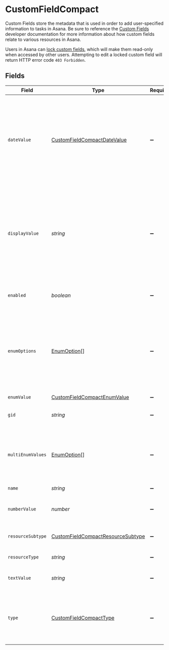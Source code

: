 # CustomFieldCompact

Custom Fields store the metadata that is used in order to add user-specified information to tasks in Asana. Be sure to reference the [Custom Fields](/docs/asana-custom-fields) developer documentation for more information about how custom fields relate to various resources in Asana.

Users in Asana can [lock custom fields](https://asana.com/guide/help/premium/custom-fields#gl-lock-fields), which will make them read-only when accessed by other users. Attempting to edit a locked custom field will return HTTP error code `403 Forbidden`.


## Fields

| Field                                                                                                                                                                                                                                          | Type                                                                                                                                                                                                                                           | Required                                                                                                                                                                                                                                       | Description                                                                                                                                                                                                                                    | Example                                                                                                                                                                                                                                        |
| ---------------------------------------------------------------------------------------------------------------------------------------------------------------------------------------------------------------------------------------------- | ---------------------------------------------------------------------------------------------------------------------------------------------------------------------------------------------------------------------------------------------- | ---------------------------------------------------------------------------------------------------------------------------------------------------------------------------------------------------------------------------------------------- | ---------------------------------------------------------------------------------------------------------------------------------------------------------------------------------------------------------------------------------------------- | ---------------------------------------------------------------------------------------------------------------------------------------------------------------------------------------------------------------------------------------------- |
| `dateValue`                                                                                                                                                                                                                                    | [CustomFieldCompactDateValue](../../models/shared/customfieldcompactdatevalue.md)                                                                                                                                                              | :heavy_minus_sign:                                                                                                                                                                                                                             | *Conditional*. Only relevant for custom fields of type `date`. This object reflects the chosen date (and optionally, time) value of a `date` custom field. If no date is selected, the value of `date_value` will be `null`.                   |                                                                                                                                                                                                                                                |
| `displayValue`                                                                                                                                                                                                                                 | *string*                                                                                                                                                                                                                                       | :heavy_minus_sign:                                                                                                                                                                                                                             | A string representation for the value of the custom field. Integrations that don't require the underlying type should use this field to read values. Using this field will future-proof an app against new custom field types.                 | blue                                                                                                                                                                                                                                           |
| `enabled`                                                                                                                                                                                                                                      | *boolean*                                                                                                                                                                                                                                      | :heavy_minus_sign:                                                                                                                                                                                                                             | *Conditional*. Determines if the custom field is enabled or not.                                                                                                                                                                               | true                                                                                                                                                                                                                                           |
| `enumOptions`                                                                                                                                                                                                                                  | [EnumOption](../../models/shared/enumoption.md)[]                                                                                                                                                                                              | :heavy_minus_sign:                                                                                                                                                                                                                             | *Conditional*. Only relevant for custom fields of type `enum`. This array specifies the possible values which an `enum` custom field can adopt. To modify the enum options, refer to [working with enum options](/docs/create-an-enum-option). |                                                                                                                                                                                                                                                |
| `enumValue`                                                                                                                                                                                                                                    | [CustomFieldCompactEnumValue](../../models/shared/customfieldcompactenumvalue.md)                                                                                                                                                              | :heavy_minus_sign:                                                                                                                                                                                                                             | N/A                                                                                                                                                                                                                                            |                                                                                                                                                                                                                                                |
| `gid`                                                                                                                                                                                                                                          | *string*                                                                                                                                                                                                                                       | :heavy_minus_sign:                                                                                                                                                                                                                             | Globally unique identifier of the resource, as a string.                                                                                                                                                                                       | 12345                                                                                                                                                                                                                                          |
| `multiEnumValues`                                                                                                                                                                                                                              | [EnumOption](../../models/shared/enumoption.md)[]                                                                                                                                                                                              | :heavy_minus_sign:                                                                                                                                                                                                                             | *Conditional*. Only relevant for custom fields of type `multi_enum`. This object is the chosen values of a `multi_enum` custom field.                                                                                                          |                                                                                                                                                                                                                                                |
| `name`                                                                                                                                                                                                                                         | *string*                                                                                                                                                                                                                                       | :heavy_minus_sign:                                                                                                                                                                                                                             | The name of the custom field.                                                                                                                                                                                                                  | Status                                                                                                                                                                                                                                         |
| `numberValue`                                                                                                                                                                                                                                  | *number*                                                                                                                                                                                                                                       | :heavy_minus_sign:                                                                                                                                                                                                                             | *Conditional*. This number is the value of a `number` custom field.                                                                                                                                                                            | 5.2                                                                                                                                                                                                                                            |
| `resourceSubtype`                                                                                                                                                                                                                              | [CustomFieldCompactResourceSubtype](../../models/shared/customfieldcompactresourcesubtype.md)                                                                                                                                                  | :heavy_minus_sign:                                                                                                                                                                                                                             | The type of the custom field. Must be one of the given values.<br/>                                                                                                                                                                            | text                                                                                                                                                                                                                                           |
| `resourceType`                                                                                                                                                                                                                                 | *string*                                                                                                                                                                                                                                       | :heavy_minus_sign:                                                                                                                                                                                                                             | The base type of this resource.                                                                                                                                                                                                                | task                                                                                                                                                                                                                                           |
| `textValue`                                                                                                                                                                                                                                    | *string*                                                                                                                                                                                                                                       | :heavy_minus_sign:                                                                                                                                                                                                                             | *Conditional*. This string is the value of a `text` custom field.                                                                                                                                                                              | Some Value                                                                                                                                                                                                                                     |
| `type`                                                                                                                                                                                                                                         | [CustomFieldCompactType](../../models/shared/customfieldcompacttype.md)                                                                                                                                                                        | :heavy_minus_sign:                                                                                                                                                                                                                             | *Deprecated: new integrations should prefer the resource_subtype field.* The type of the custom field. Must be one of the given values.<br/>                                                                                                   |                                                                                                                                                                                                                                                |